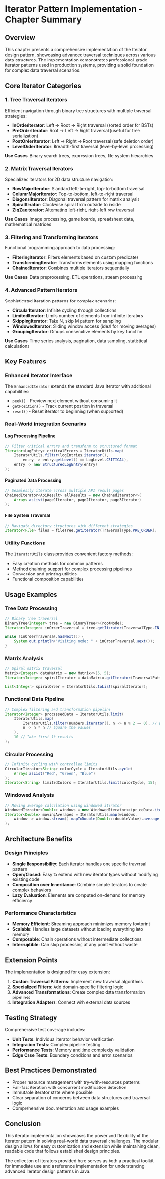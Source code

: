 # Iterator Pattern Implementation - Chapter Summary

## Overview

This chapter presents a comprehensive implementation of the Iterator design pattern, showcasing advanced traversal techniques across various data structures. The implementation demonstrates professional-grade iterator patterns used in production systems, providing a solid foundation for complex data traversal scenarios.

## Core Iterator Categories

### 1. Tree Traversal Iterators

Efficient navigation through binary tree structures with multiple traversal strategies:

- **InOrderIterator**: Left → Root → Right traversal (sorted order for BSTs)
- **PreOrderIterator**: Root → Left → Right traversal (useful for tree serialization)
- **PostOrderIterator**: Left → Right → Root traversal (safe deletion order)
- **LevelOrderIterator**: Breadth-first traversal (level-by-level processing)

**Use Cases**: Binary search trees, expression trees, file system hierarchies

### 2. Matrix Traversal Iterators

Specialized iterators for 2D data structure navigation:

- **RowMajorIterator**: Standard left-to-right, top-to-bottom traversal
- **ColumnMajorIterator**: Top-to-bottom, left-to-right traversal
- **DiagonalIterator**: Diagonal traversal pattern for matrix analysis
- **SpiralIterator**: Clockwise spiral from outside to inside
- **ZigZagIterator**: Alternating left-right, right-left row traversal

**Use Cases**: Image processing, game boards, spreadsheet data, mathematical matrices

### 3. Filtering and Transforming Iterators

Functional programming approach to data processing:

- **FilteringIterator**: Filters elements based on custom predicates
- **TransformingIterator**: Transforms elements using mapping functions
- **ChainedIterator**: Combines multiple iterators sequentially

**Use Cases**: Data preprocessing, ETL operations, stream processing

### 4. Advanced Pattern Iterators

Sophisticated iteration patterns for complex scenarios:

- **CircularIterator**: Infinite cycling through collections
- **LimitedIterator**: Limits number of elements from infinite iterators
- **SkippingIterator**: Take N, skip M pattern for sampling
- **WindowedIterator**: Sliding window access (ideal for moving averages)
- **GroupingIterator**: Groups consecutive elements by key function

**Use Cases**: Time series analysis, pagination, data sampling, statistical calculations

## Key Features

### Enhanced Iterator Interface

The `EnhancedIterator` extends the standard Java Iterator with additional capabilities:

- `peek()` - Preview next element without consuming it
- `getPosition()` - Track current position in traversal
- `reset()` - Reset iterator to beginning (when supported)

### Real-World Integration Scenarios

#### Log Processing Pipeline
```java
// Filter critical errors and transform to structured format
Iterator<LogEntry> criticalErrors = IteratorUtils.map(
    IteratorUtils.filter(logEntries.iterator(), 
        entry -> entry.getLevel() == LogLevel.CRITICAL),
    entry -> new StructuredLogEntry(entry)
);
```

#### Paginated Data Processing
```java
// Seamlessly iterate across multiple API result pages
ChainedIterator<ApiResult> allResults = new ChainedIterator<>(
    Arrays.asList(page1Iterator, page2Iterator, page3Iterator)
);
```

#### File System Traversal
```java
// Navigate directory structures with different strategies
Iterator<File> files = fileTree.getIterator(TraversalType.PRE_ORDER);
```

### Utility Functions

The `IteratorUtils` class provides convenient factory methods:

- Easy creation methods for common patterns
- Method chaining support for complex processing pipelines
- Conversion and printing utilities
- Functional composition capabilities

## Usage Examples

### Tree Data Processing
```java
// Binary tree traversal
BinaryTree<Integer> tree = new BinaryTree<>(rootNode);
Iterator<Integer> inOrderTraversal = tree.getIterator(TraversalType.IN_ORDER);

while (inOrderTraversal.hasNext()) {
    System.out.println("Visiting node: " + inOrderTraversal.next());
}
```

### Matrix Analysis
```java
// Spiral matrix traversal
Matrix<Integer> dataMatrix = new Matrix<>(5, 5);
Iterator<Integer> spiralIterator = dataMatrix.getIterator(TraversalPattern.SPIRAL);

List<Integer> spiralOrder = IteratorUtils.toList(spiralIterator);
```

### Functional Data Pipeline
```java
// Complex filtering and transformation pipeline
Iterator<Integer> processedData = IteratorUtils.limit(
    IteratorUtils.map(
        IteratorUtils.filter(numbers.iterator(), n -> n % 2 == 0), // Even numbers only
        n -> n * n // Square the values
    ), 
    10 // Take first 10 results
);
```

### Circular Processing
```java
// Infinite cycling with controlled limits
CircularIterator<String> colorCycle = IteratorUtils.cycle(
    Arrays.asList("Red", "Green", "Blue")
);
Iterator<String> limitedColors = IteratorUtils.limit(colorCycle, 15);
```

### Windowed Analysis
```java
// Moving average calculation using windowed iterator
WindowedIterator<Double> windows = new WindowedIterator<>(priceData.iterator(), 5);
Iterator<Double> movingAverages = IteratorUtils.map(windows, 
    window -> window.stream().mapToDouble(Double::doubleValue).average().orElse(0.0)
);
```

## Architecture Benefits

### Design Principles
- **Single Responsibility**: Each iterator handles one specific traversal pattern
- **Open/Closed**: Easy to extend with new iterator types without modifying existing code
- **Composition over Inheritance**: Combine simple iterators to create complex behaviors
- **Lazy Evaluation**: Elements are computed on-demand for memory efficiency

### Performance Characteristics
- **Memory Efficient**: Streaming approach minimizes memory footprint
- **Scalable**: Handles large datasets without loading everything into memory
- **Composable**: Chain operations without intermediate collections
- **Interruptible**: Can stop processing at any point without waste

## Extension Points

The implementation is designed for easy extension:

1. **Custom Traversal Patterns**: Implement new traversal algorithms
2. **Specialized Filters**: Add domain-specific filtering logic
3. **Advanced Transformations**: Create complex data transformation pipelines
4. **Integration Adapters**: Connect with external data sources

## Testing Strategy

Comprehensive test coverage includes:
- **Unit Tests**: Individual iterator behavior verification
- **Integration Tests**: Complex pipeline testing
- **Performance Tests**: Memory and time complexity validation
- **Edge Case Tests**: Boundary conditions and error scenarios

## Best Practices Demonstrated

- Proper resource management with try-with-resources patterns
- Fail-fast iteration with concurrent modification detection
- Immutable iterator state where possible
- Clear separation of concerns between data structures and traversal logic
- Comprehensive documentation and usage examples

## Conclusion

This iterator implementation showcases the power and flexibility of the Iterator pattern in solving real-world data traversal challenges. The modular design allows for easy customization and extension while maintaining clean, readable code that follows established design principles.

The collection of iterators provided here serves as both a practical toolkit for immediate use and a reference implementation for understanding advanced iterator design patterns in Java.